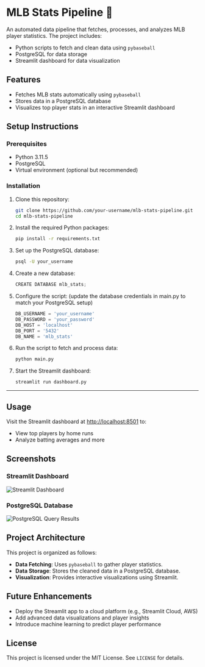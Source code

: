 # MLB Stats Pipeline 🚀

An automated data pipeline that fetches, processes, and analyzes MLB player statistics. The project includes:

- Python scripts to fetch and clean data using `pybaseball`
- PostgreSQL for data storage
- Streamlit dashboard for data visualization

## Features
- Fetches MLB stats automatically using `pybaseball`
- Stores data in a PostgreSQL database
- Visualizes top player stats in an interactive Streamlit dashboard

## Setup Instructions
### Prerequisites
- Python 3.11.5
- PostgreSQL
- Virtual environment (optional but recommended)

### Installation
1. Clone this repository:
   ```bash
   git clone https://github.com/your-username/mlb-stats-pipeline.git
   cd mlb-stats-pipeline
   
2. Install the required Python packages:
   ```bash
   pip install -r requirements.txt
   
3. Set up the PostgreSQL database:
   ```bash
   psql -U your_username
4. Create a new database:
   ```python
   CREATE DATABASE mlb_stats;

5. Configure the script:
   (update the database credentials in main.py to match your PostgreSQL setup)
   ```python
   DB_USERNAME = 'your_username'
   DB_PASSWORD = 'your_password'
   DB_HOST = 'localhost'
   DB_PORT = '5432'
   DB_NAME = 'mlb_stats'
   ```

7. Run the script to fetch and process data:
   ```bash
   python main.py

5. Start the Streamlit dashboard:
   ```bash
   streamlit run dashboard.py


---

## Usage
Visit the Streamlit dashboard at [http://localhost:8501](http://localhost:8501) to:
- View top players by home runs
- Analyze batting averages and more

## Screenshots
### Streamlit Dashboard
![Streamlit Dashboard](images/dashboard.png)

### PostgreSQL Database
![PostgreSQL Query Results](images/player-stats-table.png)

## Project Architecture

This project is organized as follows:
- **Data Fetching**: Uses `pybaseball` to gather player statistics.
- **Data Storage**: Stores the cleaned data in a PostgreSQL database.
- **Visualization**: Provides interactive visualizations using Streamlit.

## Future Enhancements
- Deploy the Streamlit app to a cloud platform (e.g., Streamlit Cloud, AWS)
- Add advanced data visualizations and player insights
- Introduce machine learning to predict player performance

## License
This project is licensed under the MIT License. See `LICENSE` for details.
